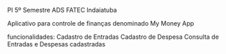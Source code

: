 PI 5º Semestre ADS FATEC Indaiatuba

Aplicativo para controle de finanças denominado My Money App

funcionalidades:
Cadastro de Entradas
Cadastro de Despesa
Consulta de Entradas e Despesas cadastradas
